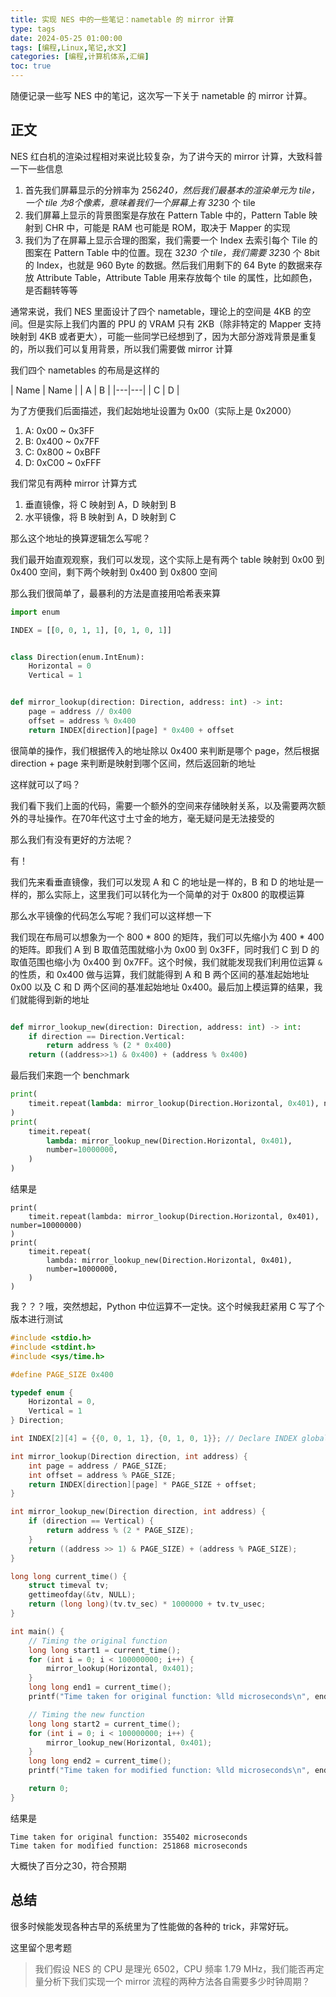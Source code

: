 ```yaml
---
title: 实现 NES 中的一些笔记：nametable 的 mirror 计算
type: tags
date: 2024-05-25 01:00:00
tags: [编程,Linux,笔记,水文]
categories: [编程,计算机体系,汇编]
toc: true
---
```


随便记录一些写 NES 中的笔记，这次写一下关于 nametable 的 mirror 计算。

<!--more-->

## 正文

NES 红白机的渲染过程相对来说比较复杂，为了讲今天的 mirror 计算，大致科普一下一些信息

1. 首先我们屏幕显示的分辨率为 256*240，然后我们最基本的渲染单元为 tile，一个 tile 为8个像素，意味着我们一个屏幕上有 32*30 个 tile
2. 我们屏幕上显示的背景图案是存放在 Pattern Table 中的，Pattern Table 映射到 CHR 中，可能是 RAM 也可能是 ROM，取决于 Mapper 的实现
3. 我们为了在屏幕上显示合理的图案，我们需要一个 Index 去索引每个 Tile 的图案在 Pattern Table 中的位置。现在 32*30 个 tile，我们需要 32*30 个 8bit 的 Index，也就是 960 Byte 的数据。然后我们用剩下的 64 Byte 的数据来存放 Attribute Table，Attribute Table 用来存放每个 tile 的属性，比如颜色，是否翻转等等

通常来说，我们 NES 里面设计了四个 nametable，理论上的空间是 4KB 的空间。但是实际上我们内置的 PPU 的 VRAM 只有 2KB（除非特定的 Mapper 支持映射到 4KB 或者更大），可能一些同学已经想到了，因为大部分游戏背景是重复的，所以我们可以复用背景，所以我们需要做 mirror 计算

我们四个 nametables 的布局是这样的

| Name | Name |
| A | B |
|---|---|
| C | D |

为了方便我们后面描述，我们起始地址设置为 0x00（实际上是 0x2000）

1. A: 0x00 ~ 0x3FF
2. B: 0x400 ~ 0x7FF
3. C: 0x800 ~ 0xBFF
4. D: 0xC00 ~ 0xFFF

我们常见有两种 mirror 计算方式

1. 垂直镜像，将 C 映射到 A，D 映射到 B
2. 水平镜像，将 B 映射到 A，D 映射到 C

那么这个地址的换算逻辑怎么写呢？

我们最开始直观观察，我们可以发现，这个实际上是有两个 table 映射到 0x00 到 0x400 空间，剩下两个映射到 0x400 到 0x800 空间

那么我们很简单了，最暴利的方法是直接用哈希表来算

```python
import enum

INDEX = [[0, 0, 1, 1], [0, 1, 0, 1]]


class Direction(enum.IntEnum):
    Horizontal = 0
    Vertical = 1


def mirror_lookup(direction: Direction, address: int) -> int:
    page = address // 0x400
    offset = address % 0x400
    return INDEX[direction][page] * 0x400 + offset
```

很简单的操作，我们根据传入的地址除以 0x400 来判断是哪个 page，然后根据 direction + page 来判断是映射到哪个区间，然后返回新的地址

这样就可以了吗？

我们看下我们上面的代码，需要一个额外的空间来存储映射关系，以及需要两次额外的寻址操作。在70年代这寸土寸金的地方，毫无疑问是无法接受的

那么我们有没有更好的方法呢？

有！

我们先来看垂直镜像，我们可以发现 A 和 C 的地址是一样的，B 和 D 的地址是一样的，那么实际上，这里我们可以转化为一个简单的对于 0x800 的取模运算

那么水平镜像的代码怎么写呢？我们可以这样想一下

我们现在布局可以想象为一个 800 \* 800 的矩阵，我们可以先缩小为 400 \* 400 的矩阵。即我们 A 到 B 取值范围就缩小为 0x00 到 0x3FF，同时我们 C 到 D 的取值范围也缩小为 0x400 到 0x7FF。这个时候，我们就能发现我们利用位运算 `&` 的性质，和 0x400 做与运算，我们就能得到 A 和 B 两个区间的基准起始地址 0x00 以及 C 和 D 两个区间的基准起始地址 0x400。最后加上模运算的结果，我们就能得到新的地址

```python

def mirror_lookup_new(direction: Direction, address: int) -> int:
    if direction == Direction.Vertical:
        return address % (2 * 0x400)
    return ((address>>1) & 0x400) + (address % 0x400)
```

最后我们来跑一个 benchmark

```python
print(
    timeit.repeat(lambda: mirror_lookup(Direction.Horizontal, 0x401), number=10000000)
)
print(
    timeit.repeat(
        lambda: mirror_lookup_new(Direction.Horizontal, 0x401),
        number=10000000,
    )
)
```

结果是

```text
print(
    timeit.repeat(lambda: mirror_lookup(Direction.Horizontal, 0x401), number=10000000)
)
print(
    timeit.repeat(
        lambda: mirror_lookup_new(Direction.Horizontal, 0x401),
        number=10000000,
    )
)

```

我？？？哦，突然想起，Python 中位运算不一定快。这个时候我赶紧用 C 写了个版本进行测试

```C
#include <stdio.h>
#include <stdint.h>
#include <sys/time.h>

#define PAGE_SIZE 0x400

typedef enum {
    Horizontal = 0,
    Vertical = 1
} Direction;

int INDEX[2][4] = {{0, 0, 1, 1}, {0, 1, 0, 1}}; // Declare INDEX globally

int mirror_lookup(Direction direction, int address) {
    int page = address / PAGE_SIZE;
    int offset = address % PAGE_SIZE;
    return INDEX[direction][page] * PAGE_SIZE + offset;
}

int mirror_lookup_new(Direction direction, int address) {
    if (direction == Vertical) {
        return address % (2 * PAGE_SIZE);
    }
    return ((address >> 1) & PAGE_SIZE) + (address % PAGE_SIZE);
}

long long current_time() {
    struct timeval tv;
    gettimeofday(&tv, NULL);
    return (long long)(tv.tv_sec) * 1000000 + tv.tv_usec;
}

int main() {
    // Timing the original function
    long long start1 = current_time();
    for (int i = 0; i < 100000000; i++) {
        mirror_lookup(Horizontal, 0x401);
    }
    long long end1 = current_time();
    printf("Time taken for original function: %lld microseconds\n", end1 - start1);

    // Timing the new function
    long long start2 = current_time();
    for (int i = 0; i < 100000000; i++) {
        mirror_lookup_new(Horizontal, 0x401);
    }
    long long end2 = current_time();
    printf("Time taken for modified function: %lld microseconds\n", end2 - start2);

    return 0;
}

```

结果是

```text
Time taken for original function: 355402 microseconds
Time taken for modified function: 251868 microseconds
```

大概快了百分之30，符合预期

## 总结

很多时候能发现各种古早的系统里为了性能做的各种的 trick，非常好玩。

这里留个思考题

> 我们假设 NES 的 CPU 是理光 6502，CPU 频率 1.79 MHz，我们能否再定量分析下我们实现一个 mirror 流程的两种方法各自需要多少时钟周期？
